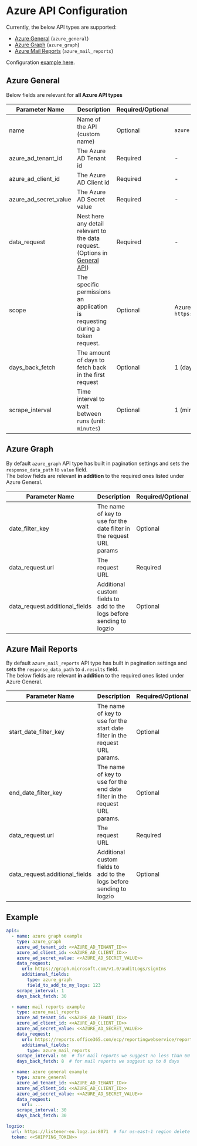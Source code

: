 # Azure API Configuration
Currently, the below API types are supported:
- [Azure General](#azure-general) (`azure_general`)
- [Azure Graph](#azure-graph) (`azure_graph`)
- [Azure Mail Reports](#azure-mail-reports) (`azure_mail_reports`)

Configuration [example here](#example).


## Azure General
Below fields are relevant for **all Azure API types**

| Parameter Name        | Description                                                                                         | Required/Optional | Default                                                  |
|-----------------------|-----------------------------------------------------------------------------------------------------|-------------------|----------------------------------------------------------|
| name                  | Name of the API (custom name)                                                                       | Optional          | `azure api`                                              |
| azure_ad_tenant_id    | The Azure AD Tenant id                                                                              | Required          | -                                                        |
| azure_ad_client_id    | The Azure AD Client id                                                                              | Required          | -                                                        |
| azure_ad_secret_value | The Azure AD Secret value                                                                           | Required          | -                                                        |
| data_request          | Nest here any detail relevant to the data request. (Options in [General API](../general/README.md)) | Required          | -                                                        |
| scope                 | The specific permissions an application is requesting during a token request.                       | Optional          | Azure graph scope `https://graph.microsoft.com/.default` |
| days_back_fetch       | The amount of days to fetch back in the first request                                               | Optional          | 1 (day)                                                  |
| scrape_interval       | Time interval to wait between runs (unit: `minutes`)                                                | Optional          | 1 (minute)                                               |

## Azure Graph
By default `azure_graph` API type has built in pagination settings and sets the `response_data_path` to `value` field.  
The below fields are relevant **in addition** to the required ones listed under Azure General.

| Parameter Name                 | Description                                                          | Required/Optional | Default           |
|--------------------------------|----------------------------------------------------------------------|-------------------|-------------------|
| date_filter_key                | The name of key to use for the date filter in the request URL params | Optional          | `createdDateTime` |
| data_request.url               | The request URL                                                      | Required          | -                 |
| data_request.additional_fields | Additional custom fields to add to the logs before sending to logzio | Optional          | -                 |

## Azure Mail Reports
By default `azure_mail_reports` API type has built in pagination settings and sets the `response_data_path` to `d.results` field.  
The below fields are relevant **in addition** to the required ones listed under Azure General.

| Parameter Name                 | Description                                                                 | Required/Optional | Default     |
|--------------------------------|-----------------------------------------------------------------------------|-------------------|-------------|
| start_date_filter_key          | The name of key to use for the start date filter in the request URL params. | Optional          | `startDate` |
| end_date_filter_key            | The name of key to use for the end date filter in the request URL params.   | Optional          | `EndDate`   |
| data_request.url               | The request URL                                                             | Required          | -           |
| data_request.additional_fields | Additional custom fields to add to the logs before sending to logzio        | Optional          | -           |

## Example

```Yaml
apis:
  - name: azure graph example
    type: azure_graph
    azure_ad_tenant_id: <<AZURE_AD_TENANT_ID>>
    azure_ad_client_id: <<AZURE_AD_CLIENT_ID>>
    azure_ad_secret_value: <<AZURE_AD_SECRET_VALUE>>
    data_request:
      url: https://graph.microsoft.com/v1.0/auditLogs/signIns
      additional_fields:
        type: azure_graph
        field_to_add_to_my_logs: 123
    scrape_interval: 1
    days_back_fetch: 30

  - name: mail reports example
    type: azure_mail_reports
    azure_ad_tenant_id: <<AZURE_AD_TENANT_ID>>
    azure_ad_client_id: <<AZURE_AD_CLIENT_ID>>
    azure_ad_secret_value: <<AZURE_AD_SECRET_VALUE>>
    data_request:
      url: https://reports.office365.com/ecp/reportingwebservice/reporting.svc/MessageTrace
      additional_fields:
        type: azure_mail_reports
    scrape_interval: 60  # for mail reports we suggest no less than 60 minutes
    days_back_fetch: 8  # for mail reports we suggest up to 8 days

  - name: azure general example
    type: azure_general
    azure_ad_tenant_id: <<AZURE_AD_TENANT_ID>>
    azure_ad_client_id: <<AZURE_AD_CLIENT_ID>>
    azure_ad_secret_value: <<AZURE_AD_SECRET_VALUE>>
    data_request:
      url: ...
    scrape_interval: 30
    days_back_fetch: 30

logzio:
  url: https://listener-eu.logz.io:8071  # for us-east-1 region delete url param (default) 
  token: <<SHIPPING_TOKEN>>
```
